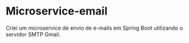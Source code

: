 # Microservice-email

Criei um microservice de envio de e-mails em Spring Boot utilizando o servidor SMTP Gmail.

